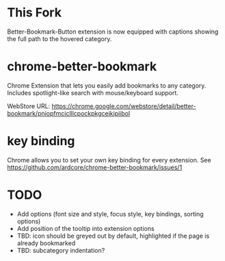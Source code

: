 This Fork
======================

Better-Bookmark-Button extension is now equipped with captions showing the full path to the hovered category.

chrome-better-bookmark
======================

Chrome Extension that lets you easily add bookmarks to any category. Includes spotlight-like search with mouse/keyboard support.

WebStore URL: https://chrome.google.com/webstore/detail/better-bookmark/pniopfmciclllcpockpkgceikipiibol

key binding
===========

Chrome allows you to set your own key binding for every extension. See https://github.com/ardcore/chrome-better-bookmark/issues/1

TODO
====
 - Add options (font size and style, focus style, key bindings, sorting options)
 - Add position of the tooltip into extension options
 - TBD: icon should be greyed out by default, highlighted if the page is already bookmarked
 - TBD: subcategory indentation?
